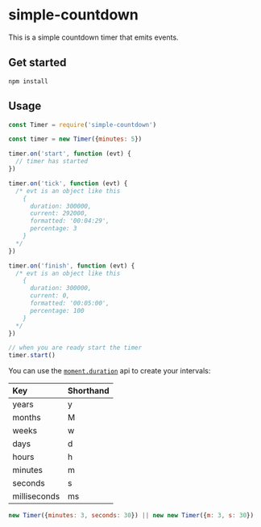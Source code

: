 # simple-countdown

This is a simple countdown timer that emits events.

## Get started

```
npm install
```

## Usage

```js
const Timer = require('simple-countdown')

const timer = new Timer({minutes: 5})

timer.on('start', function (evt) {
  // timer has started
})

timer.on('tick', function (evt) {
  /* evt is an object like this
    {
      duration: 300000,
      current: 292000,
      formatted: '00:04:29',
      percentage: 3
    }
  */
})

timer.on('finish', function (evt) {
  /* evt is an object like this
    {
      duration: 300000,
      current: 0,
      formatted: '00:05:00',
      percentage: 100
    }
  */  
})

// when you are ready start the timer
timer.start()
```

You can use the [`moment.duration`](https://momentjs.com/docs/#/durations/creating/) api to create your intervals:

|Key|Shorthand|
|:--|:--------|
years|y
months|M
weeks|w
days|d
hours|h
minutes|m
seconds|s
milliseconds|ms

```js
new Timer({minutes: 3, seconds: 30}) || new new Timer({m: 3, s: 30})
```
